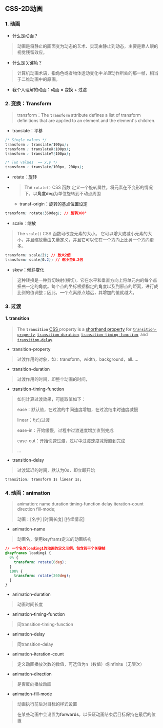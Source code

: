 ## CSS-2D动画

### 1. 动画

- 什么是动画？

> 动画是将静止的画面变为动态的艺术．实现由静止到动态，主要是靠人眼的视觉残留效应。

- 什么是关键帧？

> 计算机动画术语，指角色或者物体运动变化中*关键*动作所处的那一帧，相当于二维动画中的原画。

- 我个人理解的动画：动画 = 变换 + 过渡

### 2. 变换：Transform

> transform：The **`transform`** attribute defines a list of transform definitions that are applied to an element and the element's children.

- translate：平移

```css
/* Single values */
transform : translate(100px);
transform : translateX(100px);
transform : translateY(100px);

/* Two values  == x,y */
transform : translate(100px, 200px);
```

- rotate：旋转

- > The `rotate()` CSS 函数 定义一个旋转属性，将元素在不变形的情况下，以**角度deg**为单位旋转到不动点周围

  - transf-origin：旋转的基点位置设定

```css
transform: rotate(360deg); // 旋转360°
```

- scale：缩放

> The `scale()` CSS 函数可改变元素的大小。 它可以增大或减小元素的大小，并且缩放量由矢量定义，并且它可以使在一个方向上比另一个方向更多。

```css
transform: scale(2); // 放大2倍
transform: scale(0.2); // 缩小至0.2倍
```

- skew：倾斜变化

> 这种转换是一种剪切映射(横切)，它在水平和垂直方向上将单元内的每个点扭曲一定的角度。每个点的坐标根据指定的角度以及到原点的距离，进行成比例的值调整；因此，一个点离原点越远，其增加的值就越大。

### 3. 过渡

#### 1. transition

> The **`transition`** [CSS ](https://developer.mozilla.org/en-US/docs/CSS)property is a [shorthand property](https://developer.mozilla.org/en-US/docs/Web/CSS/Shorthand_properties) for [`transition-property`](https://developer.mozilla.org/en-US/docs/Web/CSS/transition-property), [`transition-duration`](https://developer.mozilla.org/en-US/docs/Web/CSS/transition-duration), [`transition-timing-function`](https://developer.mozilla.org/en-US/docs/Web/CSS/transition-timing-function), and [`transition-delay`](https://developer.mozilla.org/en-US/docs/Web/CSS/transition-delay).

- transition-property

> 过渡作用的对象，如：transform，width，background，all.....

- transition-duration

> 过渡作用的时间，即整个动画的时间，

- transition-timing-function

> 如何计算过渡效果，可能取值如下：
>
> ease：默认值，在过渡的中间速度增加，在过渡结束时速度减慢
>
> linear：均匀过渡
>
> ease-in：开始缓慢，过程中过渡速度增加直到完成
>
> ease-out：开始快速过渡，过程中过渡速度减慢直到完成
>
> ...

- transition-delay

> 过渡延迟的时间，默认为0s，即立即开始

```css
transition: transform 1s linear 1s;
```

### 4. 动画：animation

> animation: name duration timing-function delay iteration-count direction fill-mode;
>
> 动画：[名字] [时间长度] [持续情况]

- animation-name

> 动画名，使用keyframs定义的动画结构

```css
// 一个名为loading1的动画的定义示例，包含若干个关键帧
@keyframes loading1 {
  0% {
    transform: rotate(0deg);
  }
  100% {
    transform: rotate(360deg);
  }
}
```

- animation-duration

> 动画时间长度

- animation-timing-function

> 同transition-timing-function

- animation-delay

> 同transition-delay

- animation-iteration-count

> 定义动画播放次数的数值，可选值为n（数值）或infinite（无限次）

- animation-direction

> 是否反向播放动画

- animation-fill-mode

> 动画执行前后对目标的样式设置
>
> 在某些动画中会设置为**forwards**，以保证动画结束后目标保持在最后的位置
